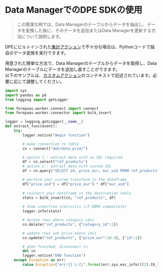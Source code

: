 # Data ManagerでのDPE SDKの使用

> この簡潔な例では、Data Managerのテーブルからデータを抽出し、データを変換した後に、そのデータを追加またはData Managerを更新する方法について説明します。

DPEにビルトインされた[集計アクション](/jp/product/dpe/actions/aggregate/index)で不十分な場合は、Pythonコードで独自のデータ変換を実行できます。 

用意された簡単な方法で、Data Managerのテーブルからデータを取得し、Data Managerのテーブルにデータを追加し直すことができます。  
以下のサンプルは、[カスタムアクション](/jp/product/dpe/actions/custom/index)のコンテキストで記述されています。必要に応じて調整してください。

```python
import sys
import pandas as pd
from logging import getLogger

from forepaas.worker.connect import connect
from forepaas.worker.connector import bulk_insert

logger = logging.getLogger(__name__)
def extract_func(event):
    try:
        logger.notice("Begin function")

        # make connection to table
        cn = connect("dwh/data_prim/")

        # option 1 : extract data with no SQL required
        df = cn.select("ref_products")
        # option 2 : extract data with custom SQL
        df = cn.query("SELECT id, price_eur, eur_usd FROM ref_products")

        # perform your custom transform in the dataframe
        df["price_usd"] = df["price_eur"] * df["eur_usd"]
        
        # reinsert your dataframe in the destination table
        stats = bulk_insert(cn, "ref_products", df) 
        
        # show insertion statistics (if DBMS compatible) 
        logger.info(stats)

        # delete rows where category_id=1
        cn.delete("ref_products", {"category_id":1})

        # update rows set price where id=1
        cn.update("ref_products", {"price_eur":10.4}, {"id":1})

        # when finished, disconnect cn
        del cn    
        logger.notice("END function")
    except Exception as err: 
        raise Exception("err:{} L:{}".format(err,sys.exc_info()[2].tb_lineno))
```




